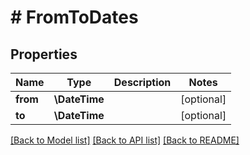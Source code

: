 # # FromToDates

## Properties

Name | Type | Description | Notes
------------ | ------------- | ------------- | -------------
**from** | **\DateTime** |  | [optional]
**to** | **\DateTime** |  | [optional]

[[Back to Model list]](../../README.md#models) [[Back to API list]](../../README.md#endpoints) [[Back to README]](../../README.md)
